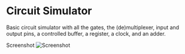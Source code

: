 Circuit Simulator
=================

Basic circuit simulator with all the gates, the (de)multiplexer, input and output pins, a controlled buffer, a register, a clock, and an adder.

Screenshot
![Screenshot](http://i.imgur.com/X4KQHlD.png)
